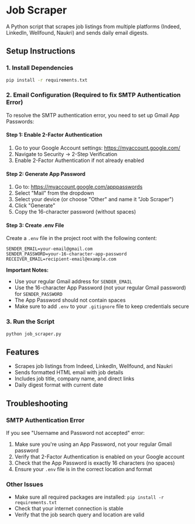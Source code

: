 # Job Scraper

A Python script that scrapes job listings from multiple platforms (Indeed, LinkedIn, Wellfound, Naukri) and sends daily email digests.

## Setup Instructions

### 1. Install Dependencies
```bash
pip install -r requirements.txt
```

### 2. Email Configuration (Required to fix SMTP Authentication Error)

To resolve the SMTP authentication error, you need to set up Gmail App Passwords:

#### Step 1: Enable 2-Factor Authentication
1. Go to your Google Account settings: https://myaccount.google.com/
2. Navigate to Security → 2-Step Verification
3. Enable 2-Factor Authentication if not already enabled

#### Step 2: Generate App Password
1. Go to: https://myaccount.google.com/apppasswords
2. Select "Mail" from the dropdown
3. Select your device (or choose "Other" and name it "Job Scraper")
4. Click "Generate"
5. Copy the 16-character password (without spaces)

#### Step 3: Create .env File
Create a `.env` file in the project root with the following content:

```
SENDER_EMAIL=your-email@gmail.com
SENDER_PASSWORD=your-16-character-app-password
RECEIVER_EMAIL=recipient-email@example.com
```

**Important Notes:**
- Use your regular Gmail address for `SENDER_EMAIL`
- Use the 16-character App Password (not your regular Gmail password) for `SENDER_PASSWORD`
- The App Password should not contain spaces
- Make sure to add `.env` to your `.gitignore` file to keep credentials secure

### 3. Run the Script
```bash
python job_scraper.py
```

## Features
- Scrapes job listings from Indeed, LinkedIn, Wellfound, and Naukri
- Sends formatted HTML email with job details
- Includes job title, company name, and direct links
- Daily digest format with current date

## Troubleshooting

### SMTP Authentication Error
If you see "Username and Password not accepted" error:
1. Make sure you're using an App Password, not your regular Gmail password
2. Verify that 2-Factor Authentication is enabled on your Google account
3. Check that the App Password is exactly 16 characters (no spaces)
4. Ensure your `.env` file is in the correct location and format

### Other Issues
- Make sure all required packages are installed: `pip install -r requirements.txt`
- Check that your internet connection is stable
- Verify that the job search query and location are valid
